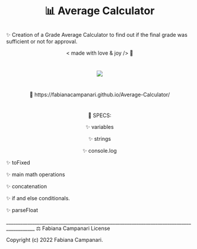 # <p align="center"> 📊 Average Calculator </p>


✨ Creation of a Grade Average Calculator to find out if the final grade was sufficient or not for approval.

<p align="center"> < made with love & joy /> 🤎 

#

 <p align="center">
  <img src="https://user-images.githubusercontent.com/113218619/205453739-55f03692-1250-4269-9933-08c17a46b41b.png" />
</p>

#

 <p align="center"> 🚀 https://fabianacampanari.github.io/Average-Calculator/
</p>

#

<p align="center"> 📌 SPECS: </p>


<p align="center"> ✨ variables </p>

<p align="center"> ✨ strings </p>

<p align="center"> ✨ console.log </p>

✨ toFixed 

✨ main math operations 

✨ concatenation

✨ if and else conditionals.

✨ parseFloat 
</p>
__________________________________________________________________________________________
⚖️ Fabiana Campanari License

 Copyright (c) 2022 Fabiana Campanari.

 

